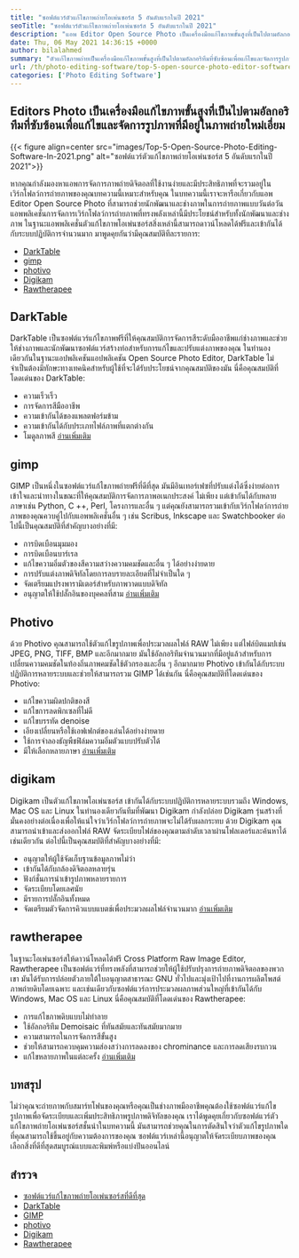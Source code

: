 ```yaml
---
title: "ซอฟต์แวร์ตัวแก้ไขภาพถ่ายโอเพ่นซอร์ส 5 อันดับแรกในปี 2021" 
seoTitle: "ซอฟต์แวร์ตัวแก้ไขภาพถ่ายโอเพ่นซอร์ส 5 อันดับแรกในปี 2021" 
description: "แอพ Editor Open Source Photo เป็นเครื่องมือแก้ไขภาพขั้นสูงที่เป็นไปตามอัลกอริทึมที่ซับซ้อนเพื่อแก้ไขและจัดการรูปภาพลงในภาพถ่ายใหม่" 
date: Thu, 06 May 2021 14:36:15 +0000
author: bilalahmed
summary: "ตัวแก้ไขภาพถ่ายเป็นเครื่องมือแก้ไขภาพขั้นสูงที่เป็นไปตามอัลกอริทึมที่ซับซ้อนเพื่อแก้ไขและจัดการรูปภาพที่มีอยู่ในภาพถ่ายใหม่เอี่ยม" 
url: /th/photo-editing-software/top-5-open-source-photo-editor-software-in-2021/
categories: ['Photo Editing Software']
---
```


## Editors Photo เป็นเครื่องมือแก้ไขภาพขั้นสูงที่เป็นไปตามอัลกอริทึมที่ซับซ้อนเพื่อแก้ไขและจัดการรูปภาพที่มีอยู่ในภาพถ่ายใหม่เอี่ยม

{{< figure align=center src="images/Top-5-Open-Source-Photo-Editing-Software-In-2021.png" alt="ซอฟต์แวร์ตัวแก้ไขภาพถ่ายโอเพ่นซอร์ส 5 อันดับแรกในปี 2021">}}

หากคุณกำลังมองหาแอพการจัดการภาพถ่ายดิจิตอลที่ใช้งานง่ายและมีประสิทธิภาพที่จะรวมอยู่ในเวิร์กโฟลว์การถ่ายภาพของคุณบทความนี้เหมาะสำหรับคุณ ในบทความนี้เราจะหารือเกี่ยวกับแอพ Editor Open Source Photo ที่สามารถช่วยนักพัฒนาและช่างภาพในการถ่ายภาพแบบวันต่อวัน แอพพลิเคชั่นการจัดการเวิร์กโฟลว์การถ่ายภาพที่ทรงพลังเหล่านี้มีประโยชน์สำหรับทั้งนักพัฒนาและช่างภาพ ในฐานะแอพพลิเคชั่นตัวแก้ไขภาพโอเพ่นซอร์สสิ่งเหล่านี้สามารถดาวน์โหลดได้ฟรีและเข้ากันได้กับระบบปฏิบัติการจำนวนมาก มาพูดคุยกันว่ามีคุณสมบัติทีละรายการ:
  * [DarkTable][1]
  * [gimp][2]
  * [photivo][3]
  * [Digikam][4]
  * [Rawtherapee][5]

## DarkTable
DarkTable เป็นซอฟต์แวร์แก้ไขภาพฟรีที่ให้คุณสมบัติการจัดการสีระดับมืออาชีพแก่ช่างภาพและช่วยให้ช่างภาพและนักพัฒนาซอฟต์แวร์สร้างท่อสำหรับการแก้ไขและปรับแต่งภาพของคุณ ในทำนองเดียวกันในฐานะแอปพลิเคชันแอปพลิเคชัน Open Source Photo Editor, DarkTable ไม่จำเป็นต้องมีทักษะทางเทคนิคสำหรับผู้ใช้ที่จะได้รับประโยชน์จากคุณสมบัติของมัน นี่คือคุณสมบัติที่โดดเด่นของ DarkTable:
  * ความเร็วเร็ว
  * การจัดการสีมืออาชีพ
  * ความเข้ากันได้ของแพลตฟอร์มข้าม
  * ความเข้ากันได้กับประเภทไฟล์ภาพที่แตกต่างกัน
  * โมดูลภาพสี
[อ่านเพิ่มเติม][6]

## gimp
GIMP เป็นหนึ่งในซอฟต์แวร์แก้ไขภาพถ่ายฟรีที่ดีที่สุด มันมีอินเทอร์เฟซที่ปรับแต่งได้ซึ่งง่ายต่อการเข้าใจและนำทางในขณะที่ให้คุณสมบัติการจัดการภาพอเนกประสงค์ ไม่เพียง แต่เข้ากันได้กับหลายภาษาเช่น Python, C ++, Perl, โครงการและอื่น ๆ แต่คุณยังสามารถรวมเข้ากับเวิร์กโฟลว์การถ่ายภาพของคุณควบคู่ไปกับแอพพลิเคชั่นอื่น ๆ เช่น Scribus, Inkscape และ Swatchbooker ต่อไปนี้เป็นคุณสมบัติที่สำคัญบางอย่างที่มี:
  * การบิดเบือนมุมมอง
  * การบิดเบือนบาร์เรล
  * แก้ไขความอิ่มตัวของสีความสว่างความคมชัดและอื่น ๆ ได้อย่างง่ายดาย
  * การปรับแต่งภาพดิจิทัลโดยการลบรายละเอียดที่ไม่จำเป็นใด ๆ
  * จัดเตรียมแปรงพารามิเตอร์สำหรับภาพวาดแบบดิจิทัล
  * อนุญาตให้ใช้ปลั๊กอินของบุคคลที่สาม
[อ่านเพิ่มเติม][7]

## Photivo
ด้วย Photivo คุณสามารถใช้ตัวแก้ไขรูปภาพเพื่อประมวลผลไฟล์ RAW ไม่เพียง แต่ไฟล์บิตแมปเช่น JPEG, PNG, TIFF, BMP และอีกมากมาย มันใช้อัลกอริทึมจำนวนมากที่มีอยู่แล้วสำหรับการเปลี่ยนความคมชัดในท้องถิ่นภาพคมชัดใช้ตัวกรองและอื่น ๆ อีกมากมาย Photivo เข้ากันได้กับระบบปฏิบัติการหลายระบบและช่วยให้สามารถรวม GIMP ได้เช่นกัน นี่คือคุณสมบัติที่โดดเด่นของ Photivo:
  * แก้ไขความผิดปกติของสี
  * แก้ไขการลดพิกเซลที่ไม่ดี
  * แก้ไขบรรทัด denoise
  * เอียงเปลี่ยนหรือใช้เอฟเฟกต์ของเล่นได้อย่างง่ายดาย
  * ใช้การจำลองธัญพืชฟิล์มความอิ่มตัวแบบปรับตัวได้
  * มีให้เลือกหลายภาษา
[อ่านเพิ่มเติม][8]

## digikam
Digikam เป็นตัวแก้ไขภาพโอเพ่นซอร์ส เข้ากันได้กับระบบปฏิบัติการหลายระบบรวมถึง Windows, Mac OS และ Linux ในทำนองเดียวกันทีมที่พัฒนา Digikam กำลังปล่อย Digikam รุ่นสร้างที่มั่นคงอย่างต่อเนื่องเพื่อให้แน่ใจว่าเวิร์กโฟลว์การถ่ายภาพจะไม่ได้รับผลกระทบ ด้วย Digikam คุณสามารถนำเข้าและส่งออกไฟล์ RAW จัดระเบียบไฟล์ของคุณตามลำดับเวลาผ่านโฟลเดอร์และค้นหาได้เช่นเดียวกัน ต่อไปนี้เป็นคุณสมบัติที่สำคัญบางอย่างที่มี:
  * อนุญาตให้ผู้ใช้จัดเก็บฐานข้อมูลภาพไม่ว่า
  * เข้ากันได้กับกล้องดิจิตอลหลายรุ่น
  * ฟังก์ชั่นการนำเข้ารูปภาพหลายรายการ
  * จัดระเบียบโดยเลศนัย
  * มีรายการปลั๊กอินทั้งหมด
  * จัดเตรียมตัวจัดการคิวแบบแบตช์เพื่อประมวลผลไฟล์จำนวนมาก
[อ่านเพิ่มเติม][9]

## rawtherapee
ในฐานะโอเพ่นซอร์สให้ดาวน์โหลดได้ฟรี Cross Platform Raw Image Editor, Rawtherapee เป็นซอฟต์แวร์ที่ทรงพลังที่สามารถช่วยให้ผู้ใช้ปรับปรุงการถ่ายภาพดิจิตอลของพวกเขา มันได้รับการปล่อยตัวภายใต้ใบอนุญาตสาธารณะ GNU ทั่วไปและมุ่งเป้าไปที่งานการผลิตโพสต์ภาพถ่ายดิบโดยเฉพาะ และเช่นเดียวกับซอฟต์แวร์การประมวลผลภาพส่วนใหญ่ที่เข้ากันได้กับ Windows, Mac OS และ Linux นี่คือคุณสมบัติที่โดดเด่นของ Rawtherapee:
  * การแก้ไขภาพดิบแบบไม่ทำลาย
  * ใช้อัลกอริทึม Demoisaic ที่ทันสมัยและทันสมัยมากมาย
  * ความสามารถในการจัดการสีขั้นสูง
  * ช่วยให้สามารถควบคุมความส่องสว่างการลดลงของ chrominance และการลดเสียงรบกวน
  * แก้ไขหลายภาพในแต่ละครั้ง
[อ่านเพิ่มเติม][10]

## บทสรุป
ไม่ว่าคุณจะถ่ายภาพกับสมาร์ทโฟนของคุณหรือคุณเป็นช่างภาพมืออาชีพคุณต้องใช้ซอฟต์แวร์แก้ไขรูปภาพเพื่อจัดระเบียบและเพิ่มประสิทธิภาพรูปภาพดิจิทัลของคุณ เราได้พูดคุยเกี่ยวกับซอฟต์แวร์ตัวแก้ไขภาพถ่ายโอเพ่นซอร์สชั้นนำในบทความนี้ มันสามารถช่วยคุณในการตัดสินใจว่าตัวแก้ไขรูปภาพใดที่คุณสามารถใช้ขึ้นอยู่กับความต้องการของคุณ ซอฟต์แวร์เหล่านี้อนุญาตให้จัดระเบียบภาพของคุณเลือกสิ่งที่ดีที่สุดสมบูรณ์แบบและพิมพ์หรือแบ่งปันออนไลน์

## สำรวจ
  * [ซอฟต์แวร์แก้ไขภาพถ่ายโอเพ่นซอร์สที่ดีที่สุด][11]
  * [DarkTable][6]
  * [GIMP][7]
  * [photivo][8]
  * [Digikam][9]
  * [Rawtherapee][10]



[1]: #darktable
[2]: #gimp
[3]: #photivo
[4]: #digikam
[5]: #rawtherapee
[6]: https://products.containerize.com/photo-editing-software/darktable
[7]: https://products.containerize.com/photo-editing-software/gimp
[8]: https://products.containerize.com/photo-editing-software/photivo
[9]: https://products.containerize.com/photo-editing-software/digikam
[10]: https://products.containerize.com/photo-editing-software/rawtherapee
[11]: https://products.containerize.com/photo-editing-software
